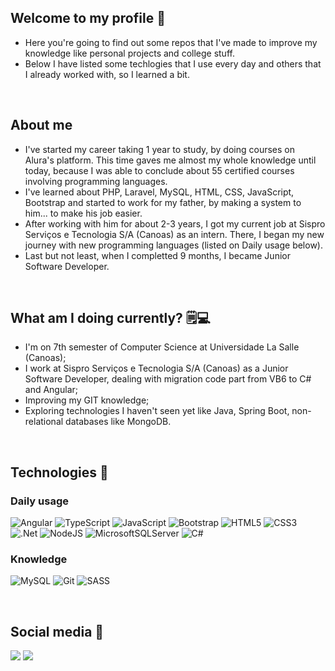 ## Welcome to my profile 👋

* Here you're going to find out some repos that I've made to improve my knowledge like personal projects and college stuff.
* Below I have listed some techlogies that I use every day and others that I already worked with, so I learned a bit.
<br>

## About me
* I've started my career taking 1 year to study, by doing courses on Alura's platform. This time gaves me almost my whole knowledge until today, because I was able to conclude about 55 certified courses involving programming languages.
* I've learned about PHP, Laravel, MySQL, HTML, CSS, JavaScript, Bootstrap and started to work for my father, by making a system to him... to make his job easier.
* After working with him for about 2-3 years, I got my current job at Sispro Serviços e Tecnologia S/A (Canoas) as an intern. There, I began my new journey with new programming languages (listed on Daily usage below).
* Last but not least, when I completted 9 months, I became Junior Software Developer.
<br>

## What am I doing currently? 🗒️💻
* I'm on 7th semester of Computer Science at Universidade La Salle (Canoas);
* I work at Sispro Serviços e Tecnologia S/A (Canoas) as a Junior Software Developer, dealing with migration code part from VB6 to C# and Angular;
* Improving my GIT knowledge;
* Exploring technologies I haven't seen yet like Java, Spring Boot, non-relational databases like MongoDB.

<div style="display: inline_block"><br>
  
  ## Technologies 🧰

  ### Daily usage
  ![Angular](https://img.shields.io/badge/angular-%23DD0031.svg?style=for-the-badge&logo=angular&logoColor=white)
  ![TypeScript](https://img.shields.io/badge/typescript-%23007ACC.svg?style=for-the-badge&logo=typescript&logoColor=white)
  ![JavaScript](https://img.shields.io/badge/javascript-%23323330.svg?style=for-the-badge&logo=javascript&logoColor=%23F7DF1E)
  ![Bootstrap](https://img.shields.io/badge/bootstrap-%238511FA.svg?style=for-the-badge&logo=bootstrap&logoColor=white)
  ![HTML5](https://img.shields.io/badge/html5-%23E34F26.svg?style=for-the-badge&logo=html5&logoColor=white)
  ![CSS3](https://img.shields.io/badge/css3-%231572B6.svg?style=for-the-badge&logo=css3&logoColor=white)
  <br>
  ![.Net](https://img.shields.io/badge/.NET-5C2D91?style=for-the-badge&logo=.net&logoColor=white)
  ![NodeJS](https://img.shields.io/badge/node.js-6DA55F?style=for-the-badge&logo=node.js&logoColor=white)
  ![MicrosoftSQLServer](https://img.shields.io/badge/Microsoft%20SQL%20Server-CC2927?style=for-the-badge&logo=microsoft%20sql%20server&logoColor=white)
  ![C#](https://img.shields.io/badge/c%23-%23239120.svg?style=for-the-badge&logo=csharp&logoColor=white)
  <br>
  ### Knowledge
  ![MySQL](https://img.shields.io/badge/mysql-4479A1.svg?style=for-the-badge&logo=mysql&logoColor=white)
  ![Git](https://img.shields.io/badge/git-%23F05033.svg?style=for-the-badge&logo=git&logoColor=white)
  ![SASS](https://img.shields.io/badge/SASS-hotpink.svg?style=for-the-badge&logo=SASS&logoColor=white)
</div>
 
 <br>
 
  ## Social media 📱
 
<div> 
  <a href="https://instagram.com/tooml_" target="_blank"><img src="https://img.shields.io/badge/-Instagram-%23E4405F?style=for-the-badge&logo=instagram&logoColor=white" target="_blank"></a>
  <a href="https://www.linkedin.com/in/evertonsc" target="_blank"><img src="https://img.shields.io/badge/-LinkedIn-%230077B5?style=for-the-badge&logo=linkedin&logoColor=white" target="_blank"></a> 
</div>
